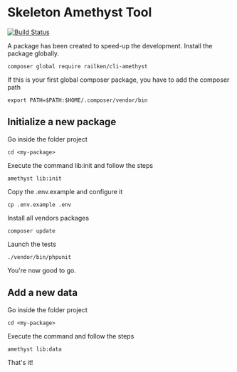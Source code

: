 # Skeleton Amethyst Tool

[![Build Status](https://travis-ci.org/railken/cli-amethyst.svg?branch=master)](https://travis-ci.org/railken/cli-amethyst)

A package has been created to speed-up the development. Install the package globally.

    composer global require railken/cli-amethyst
    
If this is your first global composer package, you have to add the composer path

    export PATH=$PATH:$HOME/.composer/vendor/bin

## Initialize a new package

Go inside the folder project
	
	cd <my-package>
    
Execute the command lib:init and follow the steps

    amethyst lib:init
    
Copy the .env.example and configure it

    cp .env.example .env
    
Install all vendors packages
    
    composer update
    
Launch the tests

    ./vendor/bin/phpunit

You're now good to go.

## Add a new data

Go inside the folder project
	
	cd <my-package>
    
Execute the command and follow the steps

    amethyst lib:data
    
That's it!